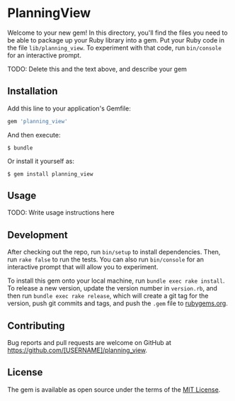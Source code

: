 # PlanningView

Welcome to your new gem! In this directory, you'll find the files you need to be able to package up your Ruby library into a gem. Put your Ruby code in the file `lib/planning_view`. To experiment with that code, run `bin/console` for an interactive prompt.

TODO: Delete this and the text above, and describe your gem

## Installation

Add this line to your application's Gemfile:

```ruby
gem 'planning_view'
```

And then execute:

    $ bundle

Or install it yourself as:

    $ gem install planning_view

## Usage

TODO: Write usage instructions here

## Development

After checking out the repo, run `bin/setup` to install dependencies. Then, run `rake false` to run the tests. You can also run `bin/console` for an interactive prompt that will allow you to experiment.

To install this gem onto your local machine, run `bundle exec rake install`. To release a new version, update the version number in `version.rb`, and then run `bundle exec rake release`, which will create a git tag for the version, push git commits and tags, and push the `.gem` file to [rubygems.org](https://rubygems.org).

## Contributing

Bug reports and pull requests are welcome on GitHub at https://github.com/[USERNAME]/planning_view.


## License

The gem is available as open source under the terms of the [MIT License](http://opensource.org/licenses/MIT).


